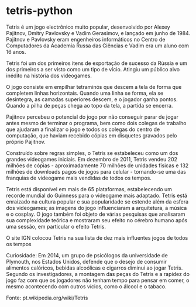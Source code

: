 # tetris-python

Tetris é um jogo electrônico muito popular, desenvolvido por Alexey Pajitnov, Dmitry Pavlovsky e Vadim Gerasimov, e lançado em junho de 1984. Pajitnov e Pavlovsky eram engenheiros informáticos no Centro de Computadores da Academia Russa das Ciências e Vadim era um aluno com 16 anos.

Tetris foi um dos primeiros itens de exportação de sucesso da Rússia e um dos primeiros a ser visto como um tipo de vício. Atingiu um público alvo inédito na história dos videogames.

O jogo consiste em empilhar tetraminós que descem a tela de forma que completem linhas horizontais. Quando uma linha se forma, ela se desintegra, as camadas superiores descem, e o jogador ganha pontos. Quando a pilha de peças chega ao topo da tela, a partida se encerra.

Pajitnov percebeu o potencial do jogo por não conseguir parar de jogar antes mesmo de terminar o programa, bem como dois colegas de trabalho que ajudaram a finalizar o jogo e todos os colegas do centro de computação, que haviam recebido cópias em disquetes gravados pelo próprio Pajitnov.

Construído sobre regras simples, o Tetris se estabeleceu como um dos grandes videogames iniciais. Em dezembro de 2011, Tetris vendeu 202 milhões de cópias - aproximadamente 70 milhões de unidades físicas e 132 milhões de downloads pagos de jogos para celular - tornando-se uma das franquias de videogame mais vendidas de todos os tempos.

Tetris está disponível em mais de 65 plataformas, estabelecendo um recorde mundial do Guinness para o videogame mais adaptado. Tetris está enraizado na cultura popular e sua popularidade se estende além da esfera dos videogames; as imagens do jogo influenciaram a arquitetura, a música e o cosplay. O jogo também foi objeto de várias pesquisas que analisaram sua complexidade teórica e mostraram seu efeito no cérebro humano após uma sessão, em particular o efeito Tetris.

O site IGN colocou Tetris na sua lista de dez mais influentes jogos de todos os tempos

Curiosidade:
Em 2014, um grupo de psicólogos da universidade de Plymouth, nos Estados Unidos, defende que o desejo de consumir alimentos calóricos, bebidas alcoólicas e cigarros diminui ao jogar Tetris. Segundo os investigadores, a montagem das peças do Tetris e a rapidez do jogo faz com que os jogadores não tenham tempo para pensar em comer, o mesmo acontecendo com outros vícios, como o álcool e o tabaco.

Fonte: pt.wikipedia.org/wiki/Tetris

<!-- Uma imagem chamativa. -->

<!-- "será que consegue bater meu score? 860" -->

<!-- Se possível um link para abrir o jogo. -->